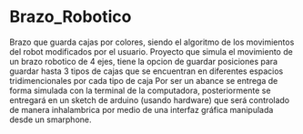 # Brazo_Robotico
Brazo que guarda cajas por colores, siendo el algoritmo de los movimientos del robot modificados por el usuario.
Proyecto que simula el movimiento de un brazo robotico de 4 ejes, 
tiene la opcion de guardar posiciones para guardar hasta 3 tipos
de cajas que se encuentran en diferentes espacios tridimencionales por cada tipo de caja
Por ser un abance se entrega de forma simulada con la terminal de la computadora, posteriormente
se entregará en un sketch de arduino (usando hardware) que será controlado de manera inhalambrica por medio de una 
interfaz gráfica manipulada desde un smarphone.
